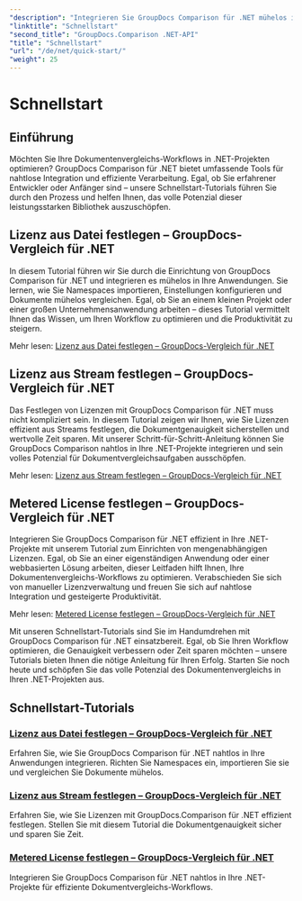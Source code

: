 ```yaml
---
"description": "Integrieren Sie GroupDocs Comparison für .NET mühelos in Ihre Projekte. Lernen Sie effiziente Lizenzeinstellungen für präzise Dokumentvergleichs-Workflows kennen."
"linktitle": "Schnellstart"
"second_title": "GroupDocs.Comparison .NET-API"
"title": "Schnellstart"
"url": "/de/net/quick-start/"
"weight": 25
---
```


# Schnellstart


## Einführung

Möchten Sie Ihre Dokumentenvergleichs-Workflows in .NET-Projekten optimieren? GroupDocs Comparison für .NET bietet umfassende Tools für nahtlose Integration und effiziente Verarbeitung. Egal, ob Sie erfahrener Entwickler oder Anfänger sind – unsere Schnellstart-Tutorials führen Sie durch den Prozess und helfen Ihnen, das volle Potenzial dieser leistungsstarken Bibliothek auszuschöpfen.

## Lizenz aus Datei festlegen – GroupDocs-Vergleich für .NET

In diesem Tutorial führen wir Sie durch die Einrichtung von GroupDocs Comparison für .NET und integrieren es mühelos in Ihre Anwendungen. Sie lernen, wie Sie Namespaces importieren, Einstellungen konfigurieren und Dokumente mühelos vergleichen. Egal, ob Sie an einem kleinen Projekt oder einer großen Unternehmensanwendung arbeiten – dieses Tutorial vermittelt Ihnen das Wissen, um Ihren Workflow zu optimieren und die Produktivität zu steigern.

Mehr lesen: [Lizenz aus Datei festlegen – GroupDocs-Vergleich für .NET](./set-license-from-file/)

## Lizenz aus Stream festlegen – GroupDocs-Vergleich für .NET

Das Festlegen von Lizenzen mit GroupDocs Comparison für .NET muss nicht kompliziert sein. In diesem Tutorial zeigen wir Ihnen, wie Sie Lizenzen effizient aus Streams festlegen, die Dokumentgenauigkeit sicherstellen und wertvolle Zeit sparen. Mit unserer Schritt-für-Schritt-Anleitung können Sie GroupDocs Comparison nahtlos in Ihre .NET-Projekte integrieren und sein volles Potenzial für Dokumentvergleichsaufgaben ausschöpfen.

Mehr lesen: [Lizenz aus Stream festlegen – GroupDocs-Vergleich für .NET](./set-license-from-stream/)

## Metered License festlegen – GroupDocs-Vergleich für .NET

Integrieren Sie GroupDocs Comparison für .NET effizient in Ihre .NET-Projekte mit unserem Tutorial zum Einrichten von mengenabhängigen Lizenzen. Egal, ob Sie an einer eigenständigen Anwendung oder einer webbasierten Lösung arbeiten, dieser Leitfaden hilft Ihnen, Ihre Dokumentenvergleichs-Workflows zu optimieren. Verabschieden Sie sich von manueller Lizenzverwaltung und freuen Sie sich auf nahtlose Integration und gesteigerte Produktivität.

Mehr lesen: [Metered License festlegen – GroupDocs-Vergleich für .NET](./set-metered-license/)

Mit unseren Schnellstart-Tutorials sind Sie im Handumdrehen mit GroupDocs Comparison für .NET einsatzbereit. Egal, ob Sie Ihren Workflow optimieren, die Genauigkeit verbessern oder Zeit sparen möchten – unsere Tutorials bieten Ihnen die nötige Anleitung für Ihren Erfolg. Starten Sie noch heute und schöpfen Sie das volle Potenzial des Dokumentenvergleichs in Ihren .NET-Projekten aus.
## Schnellstart-Tutorials
### [Lizenz aus Datei festlegen – GroupDocs-Vergleich für .NET](./set-license-from-file/)
Erfahren Sie, wie Sie GroupDocs Comparison für .NET nahtlos in Ihre Anwendungen integrieren. Richten Sie Namespaces ein, importieren Sie sie und vergleichen Sie Dokumente mühelos.
### [Lizenz aus Stream festlegen – GroupDocs-Vergleich für .NET](./set-license-from-stream/)
Erfahren Sie, wie Sie Lizenzen mit GroupDocs.Comparison für .NET effizient festlegen. Stellen Sie mit diesem Tutorial die Dokumentgenauigkeit sicher und sparen Sie Zeit.
### [Metered License festlegen – GroupDocs-Vergleich für .NET](./set-metered-license/)
Integrieren Sie GroupDocs Comparison für .NET nahtlos in Ihre .NET-Projekte für effiziente Dokumentvergleichs-Workflows.